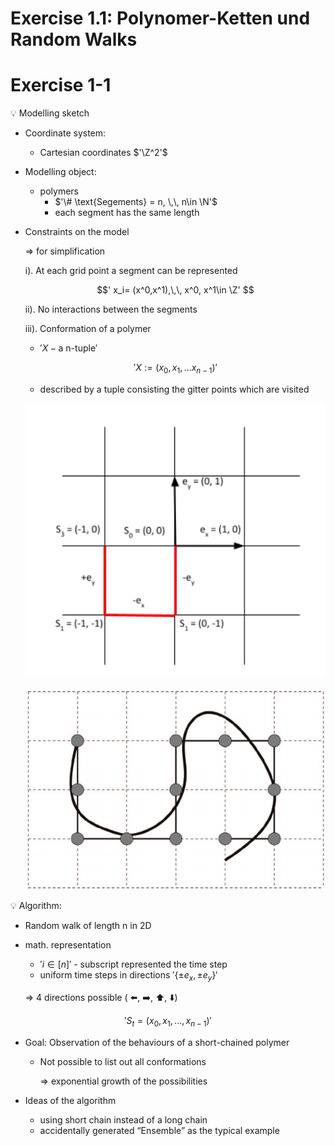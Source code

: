 # Exercise 1.1: Polynomer-Ketten und Random Walks

# Exercise 1-1

<aside>
💡 Modelling sketch

- Coordinate system:
    - Cartesian coordinates $'\Z^2'$
- Modelling object:
    - polymers
        - $'\# \text{Segements} = n, \,\, n\in \N'$
        - each segment has the same length
- Constraints on the model

    ⇒ for simplification

    i). At each grid point a segment can be represented

    $$'
    x_i= (x^0,x^1),\,\, x^0, x^1\in \Z'
    $$

    ii). No interactions between the segments

    iii). Conformation of a polymer

    - $'X-\text{a n-tuple}'$

    $$'
    X:=(x_0,x_1,...x_{n-1})'
    $$

    - described by a tuple consisting the gitter points which are visited

    ![Untitled](Exercise%201%20RandomWalk/RandomWalk2D.png)

    ![Untitled](Exercise%201%20RandomWalk/SimulatingDNA.png)

</aside>

<aside>
💡 Algorithm:

- Random walk of length n in 2D
- math. representation
    - $'i\in [n]'$ - subscript represented the time step
    - uniform time steps in directions $'\{ \pm e_x, \pm e_y\}'$

    ⇒  4 directions possible ( ⬅️, ➡️, ⬆️, ⬇️)


$$'
S_t=(x_0,x_1,...,x_{n-1})'
$$

- Goal: Observation of the behaviours of a short-chained polymer
    - Not possible to list out all conformations

        ⇒ exponential growth of the possibilities

- Ideas of the algorithm
    - using short chain instead of a long chain
    - accidentally generated “Ensemble” as the typical example
</aside>
